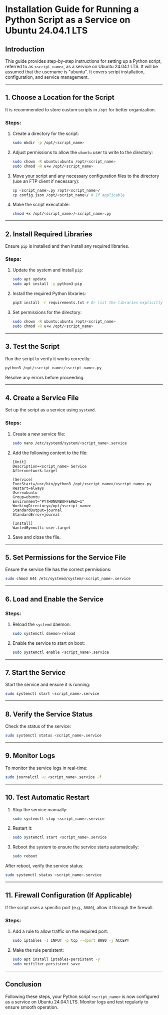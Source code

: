 # Installation Guide for Running a Python Script as a Service on Ubuntu 24.04.1 LTS

## **Introduction**

This guide provides step-by-step instructions for setting up a Python script, referred to as `<script_name>`, as a service on Ubuntu 24.04.1 LTS. It will be assumed that the username is "ubuntu". It covers script installation, configuration, and service management.

---

## **1. Choose a Location for the Script**

It is recommended to store custom scripts in `/opt` for better organization.

### **Steps:**

1. Create a directory for the script:
   ```bash
   sudo mkdir -p /opt/<script_name>
   ```
2. Adjust permissions to allow the `ubuntu` user to write to the directory:
   ```bash
   sudo chown -R ubuntu:ubuntu /opt/<script_name>
   sudo chmod -R u+w /opt/<script_name>
   ```
3. Move your script and any necessary configuration files to the directory (use an FTP client if necessary):
   ```bash
   cp <script_name>.py /opt/<script_name>/
   cp config.json /opt/<script_name>/ # If applicable
   ```
4. Make the script executable:
   ```bash
   chmod +x /opt/<script_name>/<script_name>.py
   ```

---

## **2. Install Required Libraries**

Ensure `pip` is installed and then install any required libraries.

### **Steps:**

1. Update the system and install `pip`:
   ```bash
   sudo apt update
   sudo apt install -y python3-pip
   ```
2. Install the required Python libraries:
   ```bash
   pip3 install -r requirements.txt # Or list the libraries explicitly
   ```
3. Set permissions for the directory:
   ```bash
   sudo chown -R ubuntu:ubuntu /opt/<script_name>
   sudo chmod -R u+w /opt/<script_name>
   ```

---

## **3. Test the Script**

Run the script to verify it works correctly:

```bash
python3 /opt/<script_name>/<script_name>.py
```

Resolve any errors before proceeding.

---

## **4. Create a Service File**

Set up the script as a service using `systemd`.

### **Steps:**

1. Create a new service file:
   ```bash
   sudo nano /etc/systemd/system/<script_name>.service
   ```
2. Add the following content to the file:
   ```
   [Unit]
   Description=<script_name> Service
   After=network.target

   [Service]
   ExecStart=/usr/bin/python3 /opt/<script_name>/<script_name>.py
   Restart=always
   User=ubuntu
   Group=ubuntu
   Environment="PYTHONUNBUFFERED=1"
   WorkingDirectory=/opt/<script_name>
   StandardOutput=journal
   StandardError=journal

   [Install]
   WantedBy=multi-user.target
   ```
3. Save and close the file.

---

## **5. Set Permissions for the Service File**

Ensure the service file has the correct permissions:

```bash
sudo chmod 644 /etc/systemd/system/<script_name>.service
```

---

## **6. Load and Enable the Service**

### **Steps:**

1. Reload the `systemd` daemon:
   ```bash
   sudo systemctl daemon-reload
   ```
2. Enable the service to start on boot:
   ```bash
   sudo systemctl enable <script_name>.service
   ```

---

## **7. Start the Service**

Start the service and ensure it is running:

```bash
sudo systemctl start <script_name>.service
```

---

## **8. Verify the Service Status**

Check the status of the service:

```bash
sudo systemctl status <script_name>.service
```

---

## **9. Monitor Logs**

To monitor the service logs in real-time:

```bash
sudo journalctl -u <script_name>.service -f
```

---

## **10. Test Automatic Restart**

1. Stop the service manually:
   ```bash
   sudo systemctl stop <script_name>.service
   ```
2. Restart it:
   ```bash
   sudo systemctl start <script_name>.service
   ```
3. Reboot the system to ensure the service starts automatically:
   ```bash
   sudo reboot
   ```

After reboot, verify the service status:

```bash
sudo systemctl status <script_name>.service
```

---

## **11. Firewall Configuration (If Applicable)**

If the script uses a specific port (e.g., `8080`), allow it through the firewall.

### **Steps:**

1. Add a rule to allow traffic on the required port:
   ```bash
   sudo iptables -I INPUT -p tcp --dport 8080 -j ACCEPT
   ```
2. Make the rule persistent:
   ```bash
   sudo apt install iptables-persistent -y
   sudo netfilter-persistent save
   ```

---

## **Conclusion**

Following these steps, your Python script `<script_name>` is now configured as a service on Ubuntu 24.04.1 LTS. Monitor logs and test regularly to ensure smooth operation.

